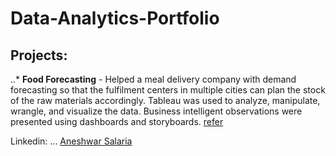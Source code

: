 # Data-Analytics-Portfolio

## Projects:

..* **Food Forecasting** -	Helped a meal delivery company with demand forecasting so that the fulfilment centers in multiple cities can plan the stock of the raw materials accordingly. Tableau was used to analyze, manipulate, wrangle, and visualize the data. Business intelligent observations were presented using dashboards and storyboards. [refer](https://public.tableau.com/views/Food_Forecasting_Analysis_16868920818220/Story?:language=en-US&:display_count=n&:origin=viz_share_link)

Linkedin:
... [Aneshwar Salaria](https://www.linkedin.com/in/aneshwar-salaria-8aa4241a3/)

